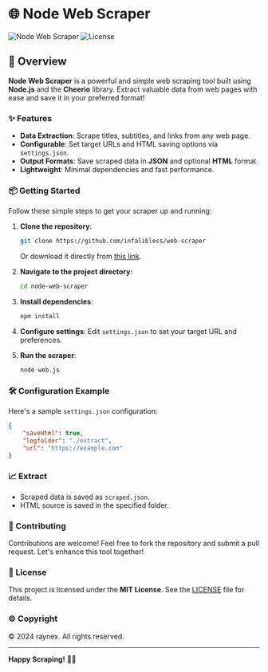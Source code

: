# 🌐 Node Web Scraper

![Node Web Scraper](https://img.shields.io/badge/Node.js-v16.x%2B-brightgreen) ![License](https://img.shields.io/badge/license-MIT-blue)

## 🚀 Overview

**Node Web Scraper** is a powerful and simple web scraping tool built using **Node.js** and the **Cheerio** library. Extract valuable data from web pages with ease and save it in your preferred format!

### ✨ Features

- **Data Extraction**: Scrape titles, subtitles, and links from any web page.
- **Configurable**: Set target URLs and HTML saving options via `settings.json`.
- **Output Formats**: Save scraped data in **JSON** and optional **HTML** format.
- **Lightweight**: Minimal dependencies and fast performance.

### 📦 Getting Started

Follow these simple steps to get your scraper up and running:

1. **Clone the repository**:
   ```bash
   git clone https://github.com/infalibless/web-scraper
   ```
   Or download it directly from [this link](https://github.com/infalibless/web-scraper/archive/refs/heads/main.zip).

2. **Navigate to the project directory**:
   ```bash
   cd node-web-scraper
   ```

3. **Install dependencies**:
   ```bash
   npm install
   ```

4. **Configure settings**: Edit `settings.json` to set your target URL and preferences.

5. **Run the scraper**:
   ```bash
   node web.js
   ```

### 🛠️ Configuration Example

Here's a sample `settings.json` configuration:

```json
{
    "saveHtml": true,
    "logfolder": "./extract",
    "url": "https://example.com"
}
```

### 📈 Extract

- Scraped data is saved as `scraped.json`.
- HTML source is saved in the specified folder.

### 🤝 Contributing

Contributions are welcome! Feel free to fork the repository and submit a pull request. Let's enhance this tool together!

### 📄 License

This project is licensed under the **MIT License**. See the [LICENSE](LICENSE) file for details.

### ©️ Copyright

© 2024 raynex. All rights reserved.

---

**Happy Scraping!** 🕵️‍♂️
